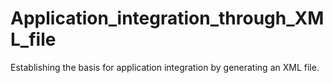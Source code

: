 # Application_integration_through_XML_file
Establishing the basis for application integration by generating an XML file.

